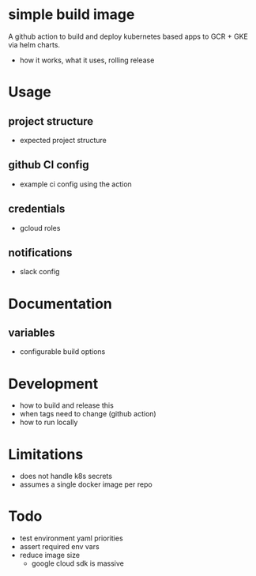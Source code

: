 # simple build image

A github action to build and deploy kubernetes based apps to GCR + GKE via helm charts.

- how it works, what it uses, rolling release

# Usage

## project structure

- expected project structure

## github CI config

- example ci config using the action

## credentials

- gcloud roles

## notifications

- slack config

# Documentation

## variables

- configurable build options

# Development

- how to build and release this
- when tags need to change (github action)
- how to run locally


# Limitations

* does not handle k8s secrets
* assumes a single docker image per repo

# Todo

- test environment yaml priorities
- assert required env vars
- reduce image size
  - google cloud sdk is massive
